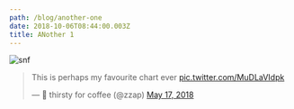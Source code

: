 ```yaml
---
path: /blog/another-one
date: 2018-10-06T08:44:00.003Z
title: ANother 1
---
```

![snf](/images/snf.jpg)

<blockquote class="twitter-tweet" data-lang="en"><p lang="en" dir="ltr">This is perhaps my favourite chart ever <a href="https://t.co/MuDLaVIdpk">pic.twitter.com/MuDLaVIdpk</a></p>&mdash; 🍒 thirsty for coffee (@zzap) <a href="https://twitter.com/zzap/status/996905819756212224?ref_src=twsrc%5Etfw">May 17, 2018</a></blockquote>
<script async src="https://platform.twitter.com/widgets.js" charset="utf-8"></script>

